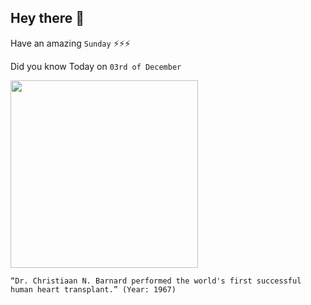 ## Hey there 👋
Have an amazing `Sunday` ⚡⚡⚡

Did you know Today on `03rd of December`
 
 [<img src="https://live.staticflickr.com/687/21185257512_ae05cfbbd8_c.jpg" width="300" />](https://www.ncbi.nlm.nih.gov/pmc/articles/PMC4200566/) 
 ```
“Dr. Christiaan N. Barnard performed the world's first successful human heart transplant.” (Year: 1967)
```
